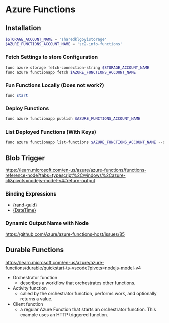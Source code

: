 # Azure Functions

## Installation

```powershell
$STORAGE_ACCOUNT_NAME = 'sharedklgoyistorage'
$AZURE_FUNCTIONS_ACCOUNT_NAME = 'sc2-info-functions'
```

### Fetch Settings to store Configuration

```powershell
func azure storage fetch-connection-string $STORAGE_ACCOUNT_NAME
func azure functionapp fetch $AZURE_FUNCTIONS_ACCOUNT_NAME
```

### Fun Functions Locally (Does not work?)

```powershell
func start
```

### Deploy Functions

```powershell
func azure functionapp publish $AZURE_FUNCTIONS_ACCOUNT_NAME
```

### List Deployed Functions (With Keys)

```powershell
func azure functionapp list-functions $AZURE_FUNCTIONS_ACCOUNT_NAME --show-keys
```

## Blob Trigger

https://learn.microsoft.com/en-us/azure/azure-functions/functions-reference-node?tabs=typescript%2Cwindows%2Cazure-cli&pivots=nodejs-model-v4#return-output

### Binding Expressions

- [{rand-guid}](https://learn.microsoft.com/en-us/azure/azure-functions/functions-bindings-expressions-patterns#create-guids)
- [{DateTime}](https://learn.microsoft.com/en-us/azure/azure-functions/functions-bindings-expressions-patterns#current-time)

### Dynamic Output Name with Node 

https://github.com/Azure/azure-functions-host/issues/85

## Durable Functions

https://learn.microsoft.com/en-us/azure/azure-functions/durable/quickstart-ts-vscode?pivots=nodejs-model-v4

- Orchestrator function
    - describes a workflow that orchestrates other functions.
- Activity function
    - called by the orchestrator function, performs work, and optionally returns a value.
- Client function
    - a regular Azure Function that starts an orchestrator function. This example uses an HTTP triggered function.
